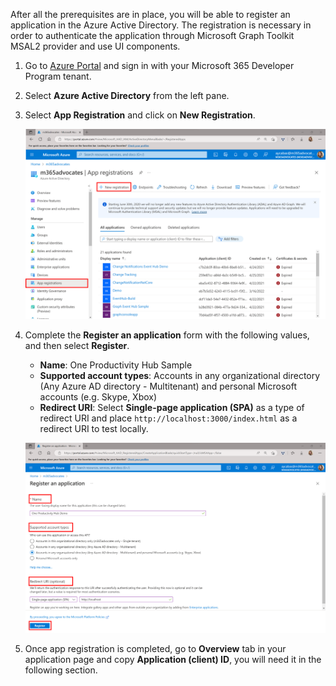 After all the prerequisites are in place, you will be able to register an application in the Azure Active Directory. The registration is necessary in order to authenticate the application through Microsoft Graph Toolkit MSAL2 provider and use UI components.

1. Go to [Azure Portal](https://portal.azure.com) and sign in with your Microsoft 365 Developer Program tenant.
1. Select **Azure Active Directory** from the left pane.

1. Select **App Registration** and click on **New Registration**.

   ![Screenshot showing Azure Active Directory App registration tab](../images/mgt-one-productivity-hub/aad-app-registration.png)

1. Complete the **Register an application** form with the following values, and then select **Register**.
   * **Name**: One Productivity Hub Sample
   * **Supported account types**: Accounts in any organizational directory (Any Azure AD directory - Multitenant) and personal Microsoft accounts (e.g. Skype, Xbox)
   * **Redirect URI**: Select **Single-page application (SPA)** as a type of redirect URI and place `http://localhost:3000/index.html` as a redirect URI to test locally.

    ![Screenshot showing the new app registration form](../images/mgt-one-productivity-hub/aad-new-app-registration-form.png)

1. Once app registration is completed, go to **Overview** tab in your application page and copy **Application (client) ID**, you will need it in the following section.
